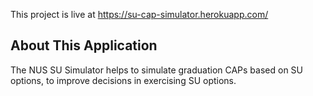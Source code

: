 This project is live at https://su-cap-simulator.herokuapp.com/ 

## About This Application
The NUS SU Simulator helps to simulate graduation CAPs based on SU options, to improve decisions in exercising SU options. 
